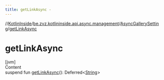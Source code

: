 ```yaml
---
title: getLinkAsync -
---
```

//[KotlinInside](../../index.md)/[be.zvz.kotlininside.api.async.management](../index.md)/[AsyncGallerySetting](index.md)/[getLinkAsync](get-link-async.md)



# getLinkAsync  
[jvm]  
Content  
suspend fun [getLinkAsync](get-link-async.md)(): Deferred<[String](https://kotlinlang.org/api/latest/jvm/stdlib/kotlin/-string/index.html)>  



